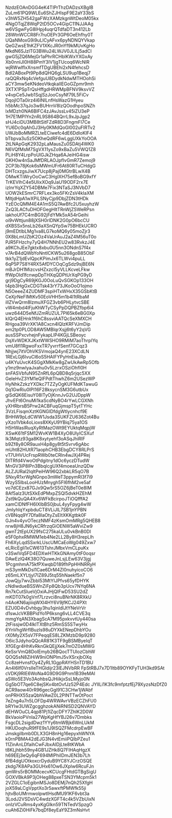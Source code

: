NzdzEOAnDGG4eK4TIPrThzDADzsXBgIB
ZuLm61PQ9WLEu6ShZJHlspF9E2aY33bS
v3hW5ZH542gaFWzXAMzkgnWtDeoM05kx
4NgOTqjZ8WqP2tD5OCv4GipC11NJJAAg
w6VSgwFyG8IHpj4uqrQTdfaDT3n412Lb
28WtnWCCR8Fr7ruOEPr3GP6OeEhfhy0T
UQaNMoxG9i9uLICyAFvx6pyNDNQYVkap
QeGZwsE1hKZFV1XKcJR0nYf9kMUvKgHo
MkdN6SJzITG3BWu24LWJV0JLlLj5adCl
gwG5jZQ6MejGr1aPhrRCHblKWxYXGxAy
Xb0nnIJI0H88PmY3IV1jgTUcoq6WcNIR
wjRWwlflxXnsmfTDgUBEhi2xN4fehcsD
Bdl2ABoxPt9Pp8dQHQ6gLSU9up1Beqj7
raQQRxNq4cVefguU8DydkNdwMTHOohSi
aCY3mw5eKNdeoVtkqkalIEGoGZpmr9mh
3XTX1PSpTrQsHffgdHRWMpBFNV9ksvVZ
v4vpCe5Jwb1SqjSzJooCsyNf79L5FiCv
DqojIOTa0irz4i6INILnfHsWazG1Hyeu
h5bMc37qJo3wBUHrnV8lzQOodhpoSNZh
lxMDzh0NA6BlFC4zJAvJssLv45iZU3eP
1H7E1MPIYn2nRL9S864BQrrL9xJpJgp2
sHJ4ciDU3MB8tSitFZdR8D3FngmFl7Ce
YU6Dc0qAhGJ3Hy0KMdQoGl002uFIRTv2
UWJbBoMMRZLteECiwefc4dE6DdIoKlF4
bTbpva3uSz5OKheQdRF6wLggUXkYoOOA
2tLNApGqK2932pLaMausZu0SDAtj4WK0
N6VQfMsM7SgVX11ysZo9xBaZu5VWQ1Z8
PLiH8Y4LrpPoUlGJkZHqa6AJeiHG4isw
GKH0w4nSaJMfDRLAOJpfIvGmR7Zemoj9
2CP3b78jKok6sMWmUFr6At80RTuCHdgG
DHTcxzgsJiwX7Ucp8jPaj0MGtrBLwX4B
OMwKTiWryOoCwC3HglXH75efBoBG9xfY
TrKEVlhC4e5UlixXOq9JaU19ODF2rx7E
izInrYqXZY54DBMe7Fix3NTaSJ3NVbD7
UOW2kESmrC7RFLex3ko5FKrZsV4kIaXM
MItjdHpA1wXPiLSNyCjp9DbjZDN3tHDk
YzEOcQMM4E4A1mS5Q7AwBfc2U5xuyhzW
ZxQ3LACfuDHOFGegHItTRnWjZSWeRPsn
iakhoUf7C4mBG92jFdYMk5xA54rGeihi
oi9vWttjun88jXSH0rIDNK2G0pO6bcCU
dXBSSx5nsLb26aXSnQYpSw75BHEkUCRO
j9mEDtIbLMg1va8LG7koMQ6y05moZjr3
0X8bLmUZbK2Oz4VaUrAuJ2aZ4M56uT0o
PJR5FHzchy7yQ4H7NNhEU2w83RvkzJ4E
a9KChJEe7gktx8xbu0U5nn3ONdnS7f4x
v7ArB4dQWbYoNntICKW5u268goB85ObF
tkk1yZ1jdEvlQpcKPimJx6TLWvi4puLL
6qP5P7S8Y4RX5AfDYCOqCgSdz9sjBE6N
mBJrDH1MizcvsHZxzcI5yVLLKcveLFkw
ffWpOId1fcnwpDpTHXqQDPtUrXqPG9yD
grj9DgCyR69jKGJ0OoLuQvSGKOp133OH
t4pb3HgGxCDGTsk43rY73JKoOoO1ojmo
N5OeeeZ4ZUDMF3spiHTxWHxX35GSbKtB
CeXjrNeFIMtKv50EoVHH5m1b4l1tRbaM
ilIZVwQrm8IzmuXFGZ3vb6PHLytvcSBE
vW4mbd4IFjuKhWTyCSyPpDQPBZfbp6i4
uwz644D5eNfJZmRUZUL7Pl65k6eBG0Xp
klQrQ4EHnk1f6hC8ssviAATQcSeXMXCH
RHgoa39VrXK1A8Cxcn4lQlzKRFVJmDip
em2tp0PLOD8AW5MBlqrXsjj6t6yY2qVG
ausSSPxcvhejnFykapLlP4KGjLSBeoyc
DqXvWDKXJKxtWWSHO9RMiM7aoThrpIYq
vmU8fl1RgwoFxxTR7yvrrfSenf7GCqz3
Nhjjwj7itVOhVKSVmojaQ4ynE23XCdLN
1RExLGj6lvuCl6oS5HAIFYPyHnEiaJRp
u4KYuUvcK4SGgXMkKw8gZwUkAwRp5Ofb
y1mz9nwlyaJxahu0v5LzrxOSziOhfI0H
snFASVbfuN95ZnRfL6pQBD8q5rjqc5XX
GeIeHvZ3YM1eQlFPdtThwhZ6m2USezWP
HyNhkZzkzYXDkc7TZZyOgKUFMdKTawuG
0q1GwRiu0IPI16F28ksycnSM3G6utbUx
giSdQK6EisuY08ITyOjKnnJvG2UJDppW
JhvEFt6OnuMi1kaScdNyBO4rYwLCGXNh
yXHRbrsB5Prw2ACBFuqGjmspT5ytTYHc
3VzLFisqmXztKGNGlDfdgWtlycnhcf9E
BHHW9pLdCWW1Jsda3SUKFZU636Zot4Bu
yXzo1Vbk4oLioxs8XKyU9YBiq75ya1OS
H5HWaslRuqXyRtMazOWt9EYUktqMqpjW
XSwK61tFSM12WvKW1B4XyO8UlyICSXuf
Ik3Mqtz93ga8K8xytyehf3oASqJhiRIF
b9Zf8y8OR9auxH4p8gy8t5tSvrv6gAbc
mUht82HUtR71aophCHB3EbgDCY8RLPrS
vT7UHVUcFrspRWb0teCRln4wJXj4PRej
DITRfd4VwoOtPdgitny1dOc6yczDTudW
MnGV3iP8IPn3BbqlcgUXf4moeaUnzQDw
ALZJURal2lqItPeiHW96Q2xbkLR5qO7B
SNxyR1xrWgNGnpo3mWeT3ppymRI3f7i9
WzyS5IbsLooHUzMnygh5FI6fhM2ve5af
vo7dCEzx87GJx9Qw5rS5OZ6jBeT0e8IM
8Af5alz3UtSXkEdPMxpZSQl5dvkHZEhM
Zst9kQuQA4Xv6WFkBcirpoJTiOQfffA2
xamCIDNfFH6IXIbBS0jbuL4yyFpyg4wW
JmIyhIqYxpbduCT8VLiJlL7SB1jnYPBN
cVBNqq9Y7Dfa8laOtyZsEltXKKgtbk0F
GJn4v4yvOTeczNMF4zKsmOmMRg5QHEB8
nrw8jH8JN6ykCRfrzqGiOENW5aWviZw9
gwnT2tEpUX29fsC275kaULu0vkBnB0Dl
e5F0phxRMWM1eb4Ne2LL2By8H3repLlh
Fh6XyLqdSSxrkLUscUMCaEoWg049Zxw7
eLRicEgIi1xCW613TshrJMbxVmCLpuKx
v3SwIVq5FD4EDXwHTKkGNAmy0tF0oqsr
DAwEzlQ4K38O7QuweJnLsjLEw63V3jgj
1PcgmhmA75kfPXwqbD189fhPpHHNRRyH
mS3ymMkDsI1Cae6DrM4Zl0nuhyicoCO6
z65mLXYLtjyI7IZ89J5tq55hNaekf5n7
JowQjy7wvZbbI53MtYIJPfvs65yfDHYK
cNdlwdueBSSWnZiFp8Qb3pUcv7NYq6NA
Rn7kCutSIueVjOxiAJHjQIFwD53SU2dZ
mKDT07k0gVnf7Lrzvci8nuBNrNK8RXkU
n4AoKN6ajiiiqWXI4HY6V9jfKCJ24PXt
EZU0D4vDvhbgy3hu1qinldlJtYNeVrVr
d1swJcVKBBPidYo1P6ksng6vLL4CVE3q
mmgYqAN3XbagScA7M95pxkvvtUy440sa
2tFissjw0D4lklTXtBhz5RmSS5STwyHx
6YnVhgWrfIBuzIs98uDYXkENepDhbYOu
rX0My2X5sV7FPeqqES8LZKMzbD9p9280
O6ic3JdyhoQQcAR81K3TF9gBSMByeIqT
XfGEgr4HhKvRknGkQEjjXek7mOZ0sMWG
KeSsrVmQ8DoIEmyb26BQocTTUlozCbhW
QOQ5sN8ZiHiW9niONPlmJ5vXSrxjbOXq
Cc8zeHvnsfOy4ZyRL1GgpRAYHSnTD1BU
An4I6If0VrsIIeTHGIdijr23lEJNVbRR
FpStRBJ7x7D1ltb89OYKFyTUH3kd9SAt
cVDKj9RIE6WoNa4G9D9G9Pnm1B39eMAl
aSWo5E3Vo3AohbsQJHiikjxSsLMyjo0N
Gg5bOT7qe6C8ejSKv4btOvfJz52P4Edc
JYlILi1K3fc9mfptzfEj79XyzsNzDfZ0
ACR9aow40rR96gecGgl91C3CHw1jWAbf
onPRHX55zaQbhVAwZ0L2PlNTTwOtPoct
7eZng4u7n5LOFDp4WRWAvrVBzECZhFU0
bRYIw3UWZgcgghzokANiRNlSD2QNVAYD
dEHWOuCL4qp81Pj1lZqcDFY7ZhIK2D0W
BkVaoioPVnIa27WpKgHfYBJ26v7Dmbks
FsgcDL2sigdDwz1YYy6tmWBjk6WnLUkM
HKUDoqhuR9fFE9s1J9ISQZFMcdrpEwBF
JmskgiIbmb0DLX3GH8nHg16epyxhWNYA
k0rnPBMA42dEJG3N4vtEmiiPQIbPZeu1
11ZinAnLDfaihCwFJbxAIDjLte8tKWbA
t8KLjhbh59ny4GB1JZHk8Q7FlHAqHgzX
h69EEj3eQy6qF694MIPhiIDmJEN3b7Lh
6fB4dgUOtkoxcrDyduB9YC8YJCrzOSQE
zkdg7K8APa3GUHx61Ow6JXplw6RcuFJn
gmWrs5rBOMMcecvKCUcgFHtdGTBgSigU
GOXVBkA9P3jOHeg88pxeTSN3YMcpm5k1
2VZGLC1oEgibnMSJo8DEMj7nQh25XfgH
joX59aLCgVpptXo3r5awxftPMWfk55ji
hjtvBoUMrmwolpwtIHsdMU91KF6vbt3a
3LodJ2VSDsVC4wdzXGFT4c4k5VZbUixN
onIzVCuRms4yxKgGlkn59TNTedVSpzgO
cuAh6Zi0HiFk7bqDf8eyEaY9Z3mNsHvt
